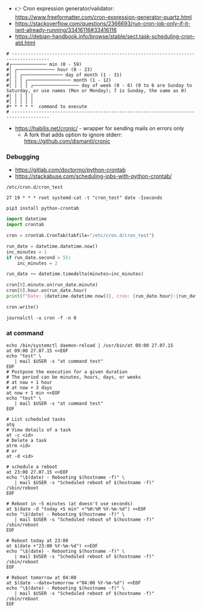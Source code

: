 * :point_right: Cron expression generator/validator: https://www.freeformatter.com/cron-expression-generator-quartz.html
* https://stackoverflow.com/questions/2366693/run-cron-job-only-if-it-isnt-already-running/33416116#33416116
* https://debian-handbook.info/browse/stable/sect.task-scheduling-cron-atd.html

```
# ------------------------------------------------------------------------------------
#┌───────────── min (0 - 59)
#│ ┌────────────── hour (0 - 23)
#│ │ ┌─────────────── day of month (1 - 31)
#│ │ │ ┌──────────────── month (1 - 12)
#│ │ │ │ ┌───────────────── day of week (0 - 6) (0 to 6 are Sunday to Saturday, or use names (Mon or Monday); 7 is Sunday, the same as 0)
#│ │ │ │ │
#│ │ │ │ │
#* * * * *  command to execute
# ------------------------------------------------------------------------------------
```

* https://habilis.net/cronic/ - wrapper for sending mails on errors only
    * A fork that adds option to ignore stderr: https://github.com/dismantl/cronic 

### Debugging 

* https://gitlab.com/doctormo/python-crontab
* https://stackabuse.com/scheduling-jobs-with-python-crontab/

`/etc/cron.d/cron_test`
```
27 19 * * * root systemd-cat -t "cron_test" date -Iseconds
```
```shell
pip3 install python-crontab
```
```python
import datetime
import crontab

cron = crontab.CronTab(tabfile="/etc/cron.d/cron_test")

run_date = datetime.datetime.now()
inc_minutes = 1
if run_date.second > 55:
    inc_minutes = 2

run_date += datetime.timedelta(minutes=inc_minutes)

cron[0].minute.on(run_date.minute)
cron[0].hour.on(run_date.hour)
print(f"Date: {datetime.datetime.now()}, cron: {run_date.hour}:{run_date.minute}")

cron.write()
```

```shell
journalctl -u cron -f -n 0
```

### at command
```shell
echo /bin/systemctl daemon-reload | /usr/bin/at 09:00 27.07.15
at 09:00 27.07.15 <<EOF
echo "test" \
   | mail $USER -s "at command test"
EOF
# Postpone the execution for a given duration
# The period can be minutes, hours, days, or weeks
# at now + 1 hour
# at now + 3 days
at now + 1 min <<EOF
echo "test" \
   | mail $USER -s "at command test"
EOF

# List scheduled tasks
atq
# View details of a task
at -c <id>
# Delete a task
atrm <id>
# or
at -d <id>
```

```shell
# schedule a reboot
at 23:00 27.07.15 <<EOF
echo "\$(date) - Rebooting $(hostname -f)" \
   | mail $USER -s "Scheduled reboot of $(hostname -f)"
/sbin/reboot
EOF

# Reboot in ~5 minutes (at doesn't use seconds)
at $(date -d "today +5 min" +"%H:%M %Y-%m-%d") <<EOF
echo "\$(date) - Rebooting $(hostname -f)" \
   | mail $USER -s "Scheduled reboot of $(hostname -f)"
/sbin/reboot
EOF

# Reboot today at 23:00
at $(date +"23:00 %Y-%m-%d") <<EOF
echo "\$(date) - Rebooting $(hostname -f)" \
   | mail $USER -s "Scheduled reboot of $(hostname -f)"
/sbin/reboot
EOF

# Reboot tomorrow at 04:00
at $(date --date=tomorrow +"04:00 %Y-%m-%d") <<EOF
echo "\$(date) - Rebooting $(hostname -f)" \
   | mail $USER -s "Scheduled reboot of $(hostname -f)"
/sbin/reboot
EOF
```
